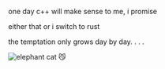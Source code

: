 one day c++ will make sense to me, i promise

either that or i switch to rust

the temptation only grows day by day. . . .

![elephant cat 😼](https://user-images.githubusercontent.com/46171121/172031913-9762f5cf-ea46-4d08-976a-d9d7a304eed5.png)
